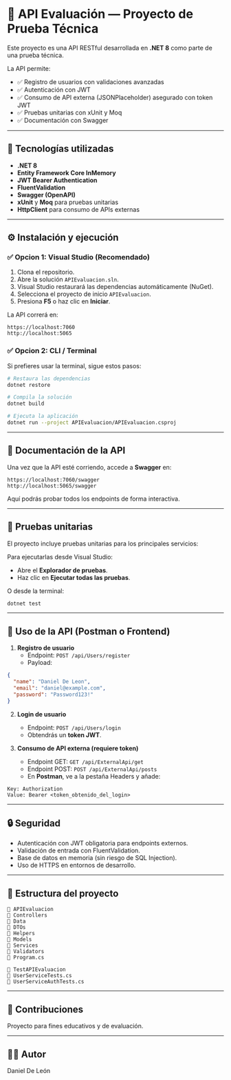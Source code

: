 # 🧹 API Evaluación — Proyecto de Prueba Técnica

Este proyecto es una API RESTful desarrollada en **.NET 8** como parte de una prueba técnica.

La API permite:
- ✅ Registro de usuarios con validaciones avanzadas
- ✅ Autenticación con JWT
- ✅ Consumo de API externa (JSONPlaceholder) asegurado con token JWT
- ✅ Pruebas unitarias con xUnit y Moq
- ✅ Documentación con Swagger

---

## 🚀 Tecnologías utilizadas

- **.NET 8**
- **Entity Framework Core InMemory**
- **JWT Bearer Authentication**
- **FluentValidation**
- **Swagger (OpenAPI)**
- **xUnit** y **Moq** para pruebas unitarias
- **HttpClient** para consumo de APIs externas

---

## ⚙️ Instalación y ejecución

### ✅ Opcion 1: Visual Studio (Recomendado)

1. Clona el repositorio.
2. Abre la solución `APIEvaluacion.sln`.
3. Visual Studio restaurará las dependencias automáticamente (NuGet).
4. Selecciona el proyecto de inicio `APIEvaluacion`.
5. Presiona **F5** o haz clic en **Iniciar**.

La API correrá en:
```
https://localhost:7060
http://localhost:5065
```

### ✅ Opcion 2: CLI / Terminal

Si prefieres usar la terminal, sigue estos pasos:

```bash
# Restaura las dependencias
dotnet restore

# Compila la solución
dotnet build

# Ejecuta la aplicación
dotnet run --project APIEvaluacion/APIEvaluacion.csproj
```

---

## 📖 Documentación de la API

Una vez que la API esté corriendo, accede a **Swagger** en:

```
https://localhost:7060/swagger
http://localhost:5065/swagger
```

Aquí podrás probar todos los endpoints de forma interactiva.

---

## 🧪 Pruebas unitarias

El proyecto incluye pruebas unitarias para los principales servicios:

Para ejecutarlas desde Visual Studio:
- Abre el **Explorador de pruebas**.
- Haz clic en **Ejecutar todas las pruebas**.

O desde la terminal:

```bash
dotnet test
```

---

## 📡 Uso de la API (Postman o Frontend)

1. **Registro de usuario**
   - Endpoint: `POST /api/Users/register`
   - Payload:
```json
{
  "name": "Daniel De Leon",
  "email": "daniel@example.com",
  "password": "Password123!"
}
```

2. **Login de usuario**
   - Endpoint: `POST /api/Users/login`
   - Obtendrás un **token JWT**.

3. **Consumo de API externa (requiere token)**
   - Endpoint GET: `GET /api/ExternalApi/get`
   - Endpoint POST: `POST /api/ExternalApi/posts`
   - En **Postman**, ve a la pestaña Headers y añade:
```
Key: Authorization
Value: Bearer <token_obtenido_del_login>
```

---

## 🔒 Seguridad

- Autenticación con JWT obligatoria para endpoints externos.
- Validación de entrada con FluentValidation.
- Base de datos en memoria (sin riesgo de SQL Injection).
- Uso de HTTPS en entornos de desarrollo.

---

## 📁 Estructura del proyecto

```
📆 APIEvaluacion
🔺️ Controllers
🔺️ Data
🔺️ DTOs
🔺️ Helpers
🔺️ Models
🔺️ Services
🔺️ Validators
🔺️ Program.cs

📆 TestAPIEvaluacion
🔺️ UserServiceTests.cs
🔺️ UserServiceAuthTests.cs
```

---

## 🙌 Contribuciones

Proyecto para fines educativos y de evaluación.  


---

## 🧑‍💻 Autor

Daniel De León

